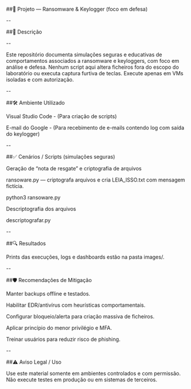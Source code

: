 ##🔐 Projeto — Ransomware & Keylogger (foco em defesa)

--

##📌 Descrição

--

Este repositório documenta simulações seguras e educativas de comportamentos associados a ransomware e keyloggers, com foco em análise e defesa. Nenhum script aqui altera ficheiros fora do escopo do laboratório ou executa captura furtiva de teclas. Execute apenas em VMs isoladas e com autorização.

--

##🛠️ Ambiente Utilizado

Visual Studio Code - (Para criação de scripts)

E-mail do Google - (Para recebimento de e-mails contendo log com saída do keylogger)

--

##✅ Cenários / Scripts (simulações seguras)


Geração de “nota de resgate” e criptografia de arquivos

ransoware.py — criptografa arquivos e cria LEIA_ISSO.txt com mensagem fictícia.

python3 ransoware.py

Descriptografia dos arquivos

descriptografar.py

--

##🔍 Resultados

Prints das execuções, logs e dashboards estão na pasta images/.

--

##🛡️ Recomendações de Mitigação

Manter backups offline e testados.

Habilitar EDR/antivírus com heurísticas comportamentais.

Configurar bloqueio/alerta para criação massiva de ficheiros.

Aplicar princípio do menor privilégio e MFA.

Treinar usuários para reduzir risco de phishing.

--

##⚠️ Aviso Legal / Uso

Use este material somente em ambientes controlados e com permissão. Não execute testes em produção ou em sistemas de terceiros.
